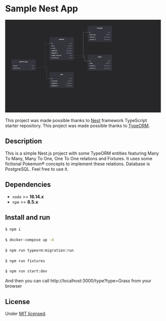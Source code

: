 # Sample Nest App

<p align="center">
<a href="https://github.com/danielvfo/sample-nest-app" target="blank"><img src="./diagram.png" width="640" alt="Project ER Diagram" /></a>
</p>

This project was made possible thanks to [Nest](https://github.com/nestjs/nest) framework TypeScript starter repository.
This project was made possible thanks to [TypeORM](https://github.com/typeorm/typeorm).

## Description

This is a simple Nest.js project with some TypeORM entities featuring Many To Many, Many To One, One To One relations and Fixtures. It uses some fictional Pokemon® concepts to implement these relations. Database is PostgreSQL. Feel free to use it.

## Dependencies

- `node` >= **16.14.x**
- `npm` >= **8.5.x**

## Install and run

```bash
$ npm i

$ docker-compose up -d

$ npm run typeorm:migration:run

$ npm run fixtures

$ npm run start:dev
```
And then you can call http://localhost:3000/type?type=Grass from your browser

## License

Under [MIT licensed](LICENSE).